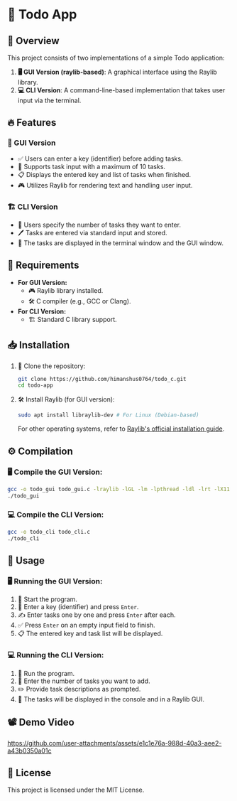 # 📝 Todo App

## 🌟 Overview
This project consists of two implementations of a simple Todo application:
1. **🖥️ GUI Version (raylib-based)**: A graphical interface using the Raylib library.
2. **💻 CLI Version**: A command-line-based implementation that takes user input via the terminal.

## 🔥 Features
### 🎨 GUI Version
- ✅ Users can enter a key (identifier) before adding tasks.
- 📝 Supports task input with a maximum of 10 tasks.
- 📋 Displays the entered key and list of tasks when finished.
- 🎮 Utilizes Raylib for rendering text and handling user input.

### 🏗️ CLI Version
- 📌 Users specify the number of tasks they want to enter.
- 🖊️ Tasks are entered via standard input and stored.
- 📄 The tasks are displayed in the terminal window and the GUI window.

## 📌 Requirements
- **For GUI Version:**
  - 🎮 Raylib library installed.
  - 🛠️ C compiler (e.g., GCC or Clang).
- **For CLI Version:**
  - 🏗️ Standard C library support.

## 📥 Installation
1. 📂 Clone the repository:
   ```sh
   git clone https://github.com/himanshus0764/todo_c.git
   cd todo-app
   ```
2. 🛠️ Install Raylib (for GUI version):
   ```sh
   sudo apt install libraylib-dev # For Linux (Debian-based)
   ```
   For other operating systems, refer to [Raylib's official installation guide](https://www.raylib.com/).

## ⚙️ Compilation
### 🖥️ Compile the GUI Version:
```sh
gcc -o todo_gui todo_gui.c -lraylib -lGL -lm -lpthread -ldl -lrt -lX11
./todo_gui
```

### 💻 Compile the CLI Version:
```sh
gcc -o todo_cli todo_cli.c
./todo_cli
```

## 🚀 Usage
### 🖥️ Running the GUI Version:
1. 🏁 Start the program.
2. 🔑 Enter a key (identifier) and press `Enter`.
3. ✍️ Enter tasks one by one and press `Enter` after each.
4. ✅ Press `Enter` on an empty input field to finish.
5. 📋 The entered key and task list will be displayed.

### 💻 Running the CLI Version:
1. 🏁 Run the program.
2. 🔢 Enter the number of tasks you want to add.
3. ✏️ Provide task descriptions as prompted.
4. 📄 The tasks will be displayed in the console and in a Raylib GUI.

## 📽️ Demo Video
https://github.com/user-attachments/assets/e1c1e76a-988d-40a3-aee2-a43b0350a01c


## 📜 License
This project is licensed under the MIT License.

